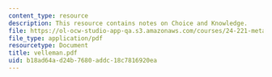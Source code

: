 ```yaml
---
content_type: resource
description: This resource contains notes on Choice and Knowledge.
file: https://ol-ocw-studio-app-qa.s3.amazonaws.com/courses/24-221-metaphysics-free-will-fall-2004/b18ad64ad24b7680addc18c7816920ea_velleman.pdf
file_type: application/pdf
resourcetype: Document
title: velleman.pdf
uid: b18ad64a-d24b-7680-addc-18c7816920ea
---
```

